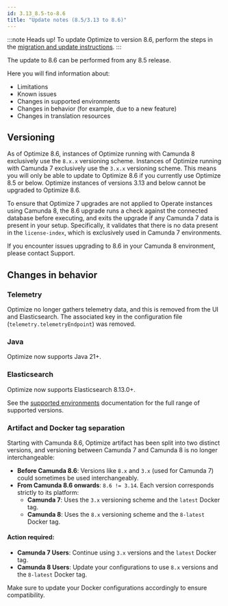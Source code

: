 ```yaml
---
id: 3.13_8.5-to-8.6
title: "Update notes (8.5/3.13 to 8.6)"
---
```


:::note Heads up!
To update Optimize to version 8.6, perform the steps in the [migration and update instructions](./instructions.md).
:::

The update to 8.6 can be performed from any 8.5 release.

Here you will find information about:

- Limitations
- Known issues
- Changes in supported environments
- Changes in behavior (for example, due to a new feature)
- Changes in translation resources

## Versioning

As of Optimize 8.6, instances of Optimize running with Camunda 8 exclusively use the `8.x.x` versioning scheme. Instances of Optimize running with Camunda 7 exclusively use the `3.x.x` versioning scheme. This means you will only be able to update to Optimize 8.6 if you currently use Optimize 8.5 or below. Optimize instances of versions 3.13 and below cannot be upgraded to Optimize 8.6.

To ensure that Optimize 7 upgrades are not applied to Operate instances using Camunda 8, the 8.6 upgrade runs a check against the connected database before executing, and exits the upgrade if any Camunda 7 data is present in your setup. Specifically, it validates that there is no data present in the `license-index`, which is exclusively used in Camunda 7 environments.

If you encounter issues upgrading to 8.6 in your Camunda 8 environment, please contact Support.

## Changes in behavior

### Telemetry

Optimize no longer gathers telemetry data, and this is removed from the UI and Elasticsearch. The associated key in the configuration file (`telemetry.telemetryEndpoint`) was removed.

### Java

Optimize now supports Java 21+.

### Elasticsearch

Optimize now supports Elasticsearch 8.13.0+.

See the [supported environments]($docs$/reference/supported-environments/#component-requirements) documentation for the full range of supported versions.

### Artifact and Docker tag separation

Starting with Camunda 8.6, Optimize artifact has been split into two distinct versions, and versioning between Camunda 7 and Camunda 8 is no longer interchangeable:

- **Before Camunda 8.6**: Versions like `8.x` and `3.x` (used for Camunda 7) could sometimes be used interchangeably.
- **From Camunda 8.6 onwards**: `8.6 != 3.14`. Each version corresponds strictly to its platform:
  - **Camunda 7**: Uses the `3.x` versioning scheme and the `latest` Docker tag.
  - **Camunda 8**: Uses the `8.x` versioning scheme and the `8-latest` Docker tag.

#### Action required:

- **Camunda 7 Users**: Continue using `3.x` versions and the `latest` Docker tag.
- **Camunda 8 Users**: Update your configurations to use `8.x` versions and the `8-latest` Docker tag.

Make sure to update your Docker configurations accordingly to ensure compatibility.
